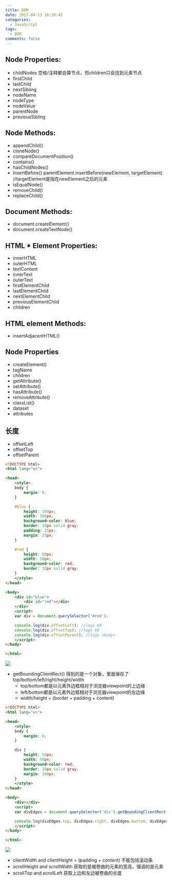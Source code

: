 ```yaml
---
title: DOM
date: 2017-04-13 16:20:45
categories:
  - JavaScript
tags:
  - DOM
comments: false
---
```


## Node Properties:

* childNodes  空格/注释都会算节点，而children只会找到元素节点
* firstChild
* lastChild
* nextSibling
* nodeName
* nodeType
* nodeValue
* parentNode
* previousSibling

## Node Methods:

* appendChild()
* cloneNode()
* compareDocumentPosition()
* contains()
* hasChildNodes()
* insertBefore() parentElement.insertBefore(newElement, targetElement) //targetElement是指在newElement之后的元素
* isEqualNode()
* removeChild()
* replaceChild()

## Document Methods:

* document.createElement()
* document.createTextNode()

## HTML * Element Properties:

* innerHTML
* outerHTML
* textContent
* innerText
* outerText
* firstElementChild
* lastElementChild
* nextElementChild
* previousElementChild
* children

## HTML element Methods:

* insertAdjacentHTML()

## Node Properties

* createElement()
* tagName
* children
* getAttribute()
* setAttribute()
* hasAttribute()
* removeAttribute()
* classList()
* dataset
* attributes

## 长度

* offsetLeft
* offsetTop
* offsetParent

```html
<!DOCTYPE html>
<html lang="en">

<head>
    <style>
    body {
        margin: 0;
    }

    #blue {
        height: 100px;
        width: 100px;
        background-color: blue;
        border: 10px solid gray;
        padding: 25px;
        margin: 25px;
    }

    #red {
        height: 50px;
        width: 50px;
        background-color: red;
        border: 10px solid gray;
    }
    </style>
</head>

<body>
    <div id="blue">
        <div id="red"></div>
    </div>
    <script>
    var div = document.querySelector('#red');

    console.log(div.offsetLeft); //logs 60
    console.log(div.offsetTop); //logs 60
    console.log(div.offsetParent); //logs <body>
    </script>
</body>

</html>
```

![](/images/offsetTop-offsetLeft.png)

- getBoundingClientRect()  得到的是一个对象，里面保存了top/bottom/left/right/height/width
  + top/bottom都是以元素外边框相对于浏览器viewpoint的上边缘
  + left/bottom都是以元素外边框相对于浏览器viewpoint的左边缘
  + width/height = (border + padding + content)

```html
<!DOCTYPE html>
<html lang="en">

<head>
    <style>
    body {
        margin: 0;
    }

    div {
        height: 50px;
        width: 50px;
        background-color: red;
        border: 10px solid gray;
        margin: 100px;
    }
    </style>
</head>

<body>
    <div></div>
    <script>
    var divEdges = document.querySelector('div').getBoundingClientRect();

    console.log(divEdges.top, divEdges.right, divEdges.bottom, divEdges.left); //logs '100 170 170 100'
    </script>
</body>

</html>
```

![](/images/getBoudingClientRect.png)

* clientWidth and clientHeight = (padding + content) 不能包括滚动条
* scrollHeight and scrollWidth 获取的是被卷曲的元素的宽高，强调的是元素
* scrollTop and scrollLeft 获取上边和左边被卷曲的长度